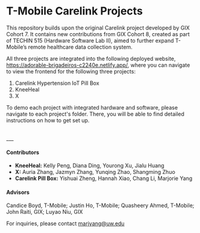# T-Mobile Carelink Projects
This repository builds upon the original Carelink project developed by GIX Cohort 7. It contains new contributions from GIX Cohort 8, created as part of TECHIN 515 (Hardware Software Lab II), aimed to further expand T-Mobile’s remote healthcare data collection system.

All three projects are integrated into the following deployed website, https://adorable-brigadeiros-c2240e.netlify.app/, where you can navigate to view the frontend for the following three projects:

1. Carelink Hypertension IoT Pill Box
2. KneeHeal
3. X

To demo each project with integrated hardware and software, please navigate to each project's folder. There, you will be able to find detailed instructions on how to get set up.

<br>
___

#### Contributors
- **KneeHeal:** Kelly Peng, Diana Ding, Yourong Xu, Jialu Huang
- **X:** Auria Zhang, Jazmyn Zhang, Yunqing Zhao, Shangming Zhuo
- **Carelink Pill Box:** Yishuai Zheng, Hannah Xiao, Chang Li, Marjorie Yang

#### Advisors
Candice Boyd, T-Mobile; Justin Ho, T-Mobile; Quasheery Ahmed, T-Mobile; John Raiti, GIX; Luyao Niu, GIX

For inquiries, please contact marjyang@uw.edu
